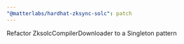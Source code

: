 ```yaml
---
"@matterlabs/hardhat-zksync-solc": patch
---
```


Refactor ZksolcCompilerDownloader to a Singleton pattern

